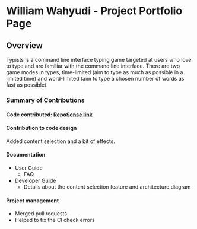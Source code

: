 # William Wahyudi - Project Portfolio Page

## Overview
Typists is a command line interface typing game targeted at users who love to type and are
familiar with the command line interface. There are two game modes in types, time-limited
(aim to type as much as possible in a limited time) and word-limited (aim to type a chosen
number of words as fast as possible).

### Summary of Contributions
#### Code contributed: [RepoSense link](https://nus-cs2113-ay2122s1.github.io/tp-dashboard/?search=&sort=groupTitle&sortWithin=title&since=2021-09-25&timeframe=commit&mergegroup=&groupSelect=groupByRepos&breakdown=false&tabOpen=true&tabType=authorship&tabAuthor=maxwireddevs&tabRepo=AY2122S1-CS2113-T13-4%2Ftp%5Bmaster%5D&authorshipIsMergeGroup=false&authorshipFileTypes=docs~functional-code~test-code&authorshipIsBinaryFileTypeChecked=false)

#### Contribution to code design
Added content selection and a bit of effects.

#### Documentation
* User Guide
    * FAQ
* Developer Guide
    * Details about the content selection feature and architecture diagram

#### Project management
* Merged pull requests
* Helped to fix the CI check errors